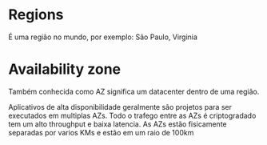 # Regions
É uma região no mundo, por exemplo: São Paulo, Virginia

# Availability zone

Também conhecida como AZ significa um datacenter dentro de uma região.

Aplicativos de alta disponibilidade geralmente são projetos para ser executados em multiplas AZs. Todo o trafego entre as AZs é criptogradado tem um alto throughput e baixa latencia. As AZs estão fisicamente separadas por varios KMs e estão em um raio de 100km